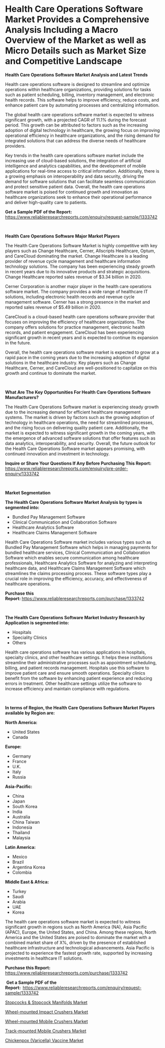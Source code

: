<p><h1>Health Care Operations Software Market Provides a Comprehensive Analysis Including a Macro Overview of the Market as well as Micro Details such as Market Size and Competitive Landscape</h1></p><p><strong>Health Care Operations Software Market Analysis and Latest Trends</strong></p>
<p><p>Health care operations software is designed to streamline and optimize operations within healthcare organizations, providing solutions for tasks such as patient scheduling, billing, inventory management, and electronic health records. This software helps to improve efficiency, reduce costs, and enhance patient care by automating processes and centralizing information.</p><p>The global health care operations software market is expected to witness significant growth, with a projected CAGR of 11.1% during the forecast period. This growth can be attributed to factors such as the increasing adoption of digital technology in healthcare, the growing focus on improving operational efficiency in healthcare organizations, and the rising demand for integrated solutions that can address the diverse needs of healthcare providers.</p><p>Key trends in the health care operations software market include the increasing use of cloud-based solutions, the integration of artificial intelligence and analytics capabilities, and the development of mobile applications for real-time access to critical information. Additionally, there is a growing emphasis on interoperability and data security, driving the demand for software solutions that can facilitate seamless communication and protect sensitive patient data. Overall, the health care operations software market is poised for continued growth and innovation as healthcare organizations seek to enhance their operational performance and deliver high-quality care to patients.</p></p>
<p><strong>Get a Sample PDF of the Report:&nbsp;</strong> <a href="https://www.reliableresearchreports.com/enquiry/request-sample/1333742">https://www.reliableresearchreports.com/enquiry/request-sample/1333742</a></p>
<p>&nbsp;</p>
<p><strong>Health Care Operations Software Major Market Players</strong></p>
<p><p>The Health Care Operations Software Market is highly competitive with key players such as Change Healthcare, Cerner, Allscripts Healthcare, Optum, and CareCloud dominating the market. Change Healthcare is a leading provider of revenue cycle management and healthcare information technology solutions. The company has been experiencing steady growth in recent years due to its innovative products and strategic acquisitions. Change Healthcare reported sales revenue of $3.34 billion in 2020.</p><p>Cerner Corporation is another major player in the health care operations software market. The company provides a wide range of healthcare IT solutions, including electronic health records and revenue cycle management software. Cerner has a strong presence in the market and reported sales revenue of $5.49 billion in 2020.</p><p>CareCloud is a cloud-based health care operations software provider that focuses on improving the efficiency of healthcare organizations. The company offers solutions for practice management, electronic health records, and patient engagement. CareCloud has been experiencing significant growth in recent years and is expected to continue its expansion in the future.</p><p>Overall, the health care operations software market is expected to grow at a rapid pace in the coming years due to the increasing adoption of digital solutions in the healthcare industry. Key players such as Change Healthcare, Cerner, and CareCloud are well-positioned to capitalize on this growth and continue to dominate the market.</p></p>
<p>&nbsp;</p>
<p><strong>What Are The Key Opportunities For Health Care Operations Software Manufacturers?</strong></p>
<p><p>The Health Care Operations Software market is experiencing steady growth due to the increasing demand for efficient healthcare management systems. The market is driven by factors such as the growing adoption of technology in healthcare operations, the need for streamlined processes, and the rising focus on delivering quality patient care. Additionally, the market is expected to witness significant growth in the coming years, with the emergence of advanced software solutions that offer features such as data analytics, interoperability, and security. Overall, the future outlook for the Health Care Operations Software market appears promising, with continued innovation and investment in technology.</p></p>
<p><strong>Inquire or Share Your Questions If Any Before Purchasing This Report:</strong> <a href="https://www.reliableresearchreports.com/enquiry/pre-order-enquiry/1333742">https://www.reliableresearchreports.com/enquiry/pre-order-enquiry/1333742</a></p>
<p>&nbsp;</p>
<p><strong>Market Segmentation</strong></p>
<p><strong>The Health Care Operations Software Market Analysis by types is segmented into:</strong></p>
<p><ul><li>Bundled Pay Management Software</li><li>Clinical Communication and Collaboration Software</li><li>Healthcare Analytics Software</li><li>Healthcare Claims Management Software</li></ul></p>
<p><p>Health Care Operations Software market includes various types such as Bundled Pay Management Software which helps in managing payments for bundled healthcare services, Clinical Communication and Collaboration Software which enables secure communication among healthcare professionals, Healthcare Analytics Software for analyzing and interpreting healthcare data, and Healthcare Claims Management Software which streamlines the claims processing process. These software types play a crucial role in improving the efficiency, accuracy, and effectiveness of healthcare operations.</p></p>
<p><strong>Purchase this Report:&nbsp;</strong><a href="https://www.reliableresearchreports.com/purchase/1333742">https://www.reliableresearchreports.com/purchase/1333742</a></p>
<p>&nbsp;</p>
<p><strong>The Health Care Operations Software Market Industry Research by Application is segmented into:</strong></p>
<p><ul><li>Hospitals</li><li>Speciality Clinics</li><li>Others</li></ul></p>
<p><p>Health care operations software has various applications in hospitals, specialty clinics, and other healthcare settings. It helps these institutions streamline their administrative processes such as appointment scheduling, billing, and patient records management. Hospitals use this software to improve patient care and ensure smooth operations. Specialty clinics benefit from the software by enhancing patient experience and reducing errors in treatment. Other healthcare settings utilize the software to increase efficiency and maintain compliance with regulations.</p></p>
<p>&nbsp;</p>
<p><strong>In terms of Region, the Health Care Operations Software Market Players available by Region are:</strong></p>
<p>
    <p> <strong> North America: </strong>
        <ul>
            <li>United States</li>
            <li>Canada</li>
        </ul>
        </p> 
    <p> <strong> Europe: </strong>
        <ul>
            <li>Germany</li>
            <li>France</li>
            <li>U.K.</li>
            <li>Italy</li>
            <li>Russia</li>
        </ul>
        </p> 
    <p> <strong> Asia-Pacific: </strong>
        <ul>
            <li>China</li>
            <li>Japan</li>
            <li>South Korea</li>
            <li>India</li>
            <li>Australia</li>
            <li>China Taiwan</li>
            <li>Indonesia</li>
            <li>Thailand</li>
            <li>Malaysia</li>
        </ul>
        </p> 
    <p> <strong> Latin America: </strong>
        <ul>
            <li>Mexico</li>
            <li>Brazil</li>
            <li>Argentina Korea</li>
            <li>Colombia</li>
        </ul>
        </p> 
    <p> <strong> Middle East & Africa: </strong>
        <ul>
            <li>Turkey</li>
            <li>Saudi</li>
            <li>Arabia</li>
            <li>UAE</li>
            <li>Korea</li>
        </ul>
    </p>
    </p>
<p><p>The health care operations software market is expected to witness significant growth in regions such as North America (NA), Asia Pacific (APAC), Europe, the United States, and China. Among these regions, North America and the United States are poised to dominate the market with a combined market share of X%, driven by the presence of established healthcare infrastructure and technological advancements. Asia Pacific is projected to experience the fastest growth rate, supported by increasing investments in healthcare IT solutions.</p></p>
<p><strong>Purchase this Report: </strong><a href="https://www.reliableresearchreports.com/purchase/1333742">https://www.reliableresearchreports.com/purchase/1333742</a></p>
<p>&nbsp;<strong>Get a Sample PDF of the Report:&nbsp;&nbsp;</strong><a href="https://www.reliableresearchreports.com/enquiry/request-sample/1333742">https://www.reliableresearchreports.com/enquiry/request-sample/1333742</a></p>
<p><strong></strong></p>
<p><p><a href="https://issuu.com/reportprime-2/docs/stopcocks-stopcock-manifolds-market-size-2030.pptx">Stopcocks & Stopcock Manifolds Market</a></p><p><a href="https://github.com/sougarounis/Market-Research-Report-List-2/blob/main/wheel-mounted-impact-crushers-market.md">Wheel-mounted Impact Crushers Market</a></p><p><a href="https://github.com/jodemen/Market-Research-Report-List-1/blob/main/wheel-mounted-mobile-crushers-market.md">Wheel-mounted Mobile Crushers Market</a></p><p><a href="https://github.com/jj19131/Market-Research-Report-List-1/blob/main/track-mounted-mobile-crushers-market.md">Track-mounted Mobile Crushers Market</a></p><p><a href="https://issuu.com/reportprime-2/docs/chickenpox-varicella-vaccine-market-size-2030.pptx">Chickenpox (Varicella) Vaccine Market</a></p></p>